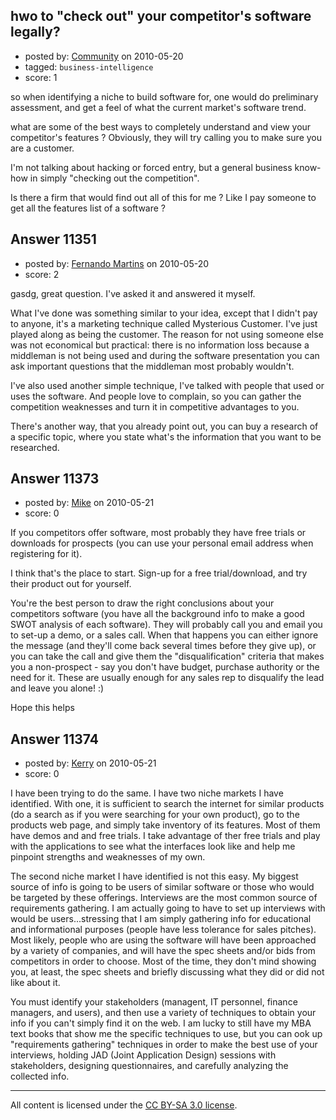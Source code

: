 ## hwo to "check out" your competitor's software legally?

- posted by: [Community](https://stackexchange.com/users/-1/-1-community) on 2010-05-20
- tagged: `business-intelligence`
- score: 1

so when identifying a niche to build software for, one would do preliminary assessment, and get a feel of what the current market's software trend.

what are some of the best ways to completely understand and view your competitor's features ? Obviously, they will try calling you to make sure you are a customer. 

I'm not talking about hacking or forced entry, but a general business know-how in simply "checking out the competition".

Is there a firm that would find out all of this for me ? Like I pay someone to get all the features list of a software ?


## Answer 11351

- posted by: [Fernando Martins](https://stackexchange.com/users/-1/1778-fernando-martins) on 2010-05-20
- score: 2

gasdg, great question. 
I've asked it and answered it myself.

What I've done was something similar to your idea, except that I didn't pay to anyone, it's a marketing technique called Mysterious Customer.
I've just played along as being the customer. The reason for not using someone else was not economical but practical: there is no information loss because a middleman is not being used and during the software presentation you can ask important questions that the middleman most probably wouldn't.

I've also used another simple technique, I've talked with people that used or uses the software. And people love to complain, so you can gather the competition weaknesses and turn it in competitive advantages to you.

There's another way, that you already point out, you can buy a research of a specific topic, where you state what's the information that you want to be researched.


## Answer 11373

- posted by: [Mike](https://stackexchange.com/users/-1/2696-mike) on 2010-05-21
- score: 0

If you competitors offer software, most probably they have free trials or downloads for prospects (you can use your personal email address when registering for it).

I think that's the place to start. Sign-up for a free trial/download, and try their product out for yourself.

You're the best person to draw the right conclusions about your competitors software (you have all the background info to make a good SWOT analysis of each software).
They will probably call you and email you to set-up a demo, or a sales call. When that happens you can either ignore the message (and they'll come back several times before they give up), or you can take the call and give them the "disqualification" criteria that makes you a non-prospect - say you don't have budget, purchase authority or the need for it. These are usually enough for any sales rep to disqualify the lead and leave you alone! :)

Hope this helps


## Answer 11374

- posted by: [Kerry](https://stackexchange.com/users/-1/3467-kerry) on 2010-05-21
- score: 0

I have been trying to do the same.  I have two niche markets I have identified.  With one, it is sufficient to search the internet for similar products (do a search as if you were searching for your own product), go to the products web page, and simply take inventory of its features.  Most of them have demos and and free trials.  I take advantage of ther free trials and play with the applications to see what the interfaces look like and help me pinpoint strengths and weaknesses of my own.

The second niche market I have identified is not this easy.  My biggest source of info is going to be users of similar software or those who would be targeted by these offerings. Interviews are the most common source of requirements gathering.  I am actually going to have to set up interviews with would be users...stressing that I am simply gathering info for educational and informational purposes (people have less tolerance for sales pitches).  Most likely, people who are using the software will have been approached by a variety of companies, and will have the spec sheets and/or bids from competitors in order to choose.  Most of the time, they don't mind showing you, at least, the spec sheets and briefly discussing what they did or did not like about it.

You must identify your stakeholders (managent, IT personnel, finance managers, and users), and then use a variety of techniques to obtain your info if you can't simply find it on the web.  I am lucky to still have my MBA text books that show me the specific techniques to use, but you can ook up "requirements gathering" techniques in order to make the best use of your interviews, holding JAD (Joint Application Design) sessions with stakeholders, designing questionnaires, and carefully analyzing the collected info.



---

All content is licensed under the [CC BY-SA 3.0 license](https://creativecommons.org/licenses/by-sa/3.0/).
